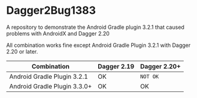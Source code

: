 # Dagger2Bug1383
A repository to demonstrate the Android Gradle plugin 3.2.1 that caused problems with AndroidX and Dagger 2.20

All combination works fine except Android Gradle Plugin 3.2.1 with Dagger 2.20 or later.


| Combination                  | Dagger 2.19 | Dagger 2.20+ |
|------------------------------|-------------|--------------|
| Android Gradle Plugin 3.2.1  | OK          | `NOT OK`       |
| Android Gradle Plugin 3.3.0+ | OK          | OK           |